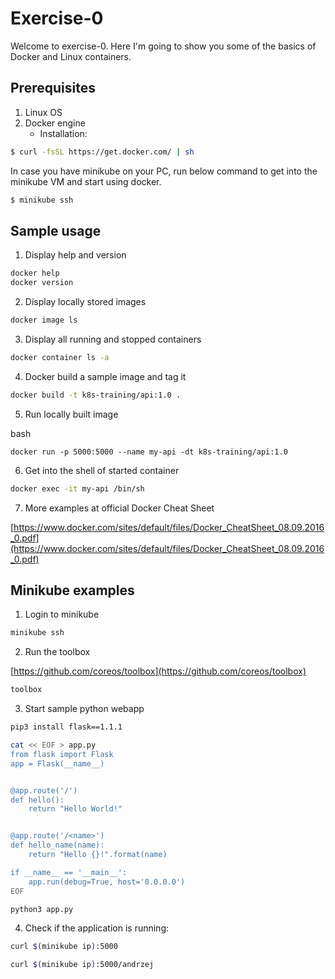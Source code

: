 # Exercise-0

Welcome to exercise-0. Here I'm going to show you some of the basics of Docker and Linux containers.

## Prerequisites

1. Linux OS
2. Docker engine
   - Installation:

```bash
$ curl -fsSL https://get.docker.com/ | sh
``` 

In case you have minikube on your PC, run below command to get into the minikube VM and start using docker.

```bash
$ minikube ssh
```

## Sample usage

1. Display help and version

```bash
docker help
docker version
```

2. Display locally stored images

```bash
docker image ls
```

3. Display all running and stopped containers

```bash
docker container ls -a
```

4. Docker build a sample image and tag it

```bash
docker build -t k8s-training/api:1.0 .
```

5. Run locally built image

bash
```
docker run -p 5000:5000 --name my-api -dt k8s-training/api:1.0
```

6. Get into the shell of started container

```bash
docker exec -it my-api /bin/sh
```

7. More examples at official Docker Cheat Sheet

[https://www.docker.com/sites/default/files/Docker_CheatSheet_08.09.2016_0.pdf](https://www.docker.com/sites/default/files/Docker_CheatSheet_08.09.2016_0.pdf)

## Minikube examples

1. Login to minikube

```bash
minikube ssh
```

2. Run the toolbox

[https://github.com/coreos/toolbox](https://github.com/coreos/toolbox)

```bash
toolbox
```

3. Start sample python webapp

```bash
pip3 install flask==1.1.1

cat << EOF > app.py
from flask import Flask
app = Flask(__name__)


@app.route('/')
def hello():
    return "Hello World!"


@app.route('/<name>')
def hello_name(name):
    return "Hello {}!".format(name)

if __name__ == '__main__':
    app.run(debug=True, host='0.0.0.0')
EOF

python3 app.py 
```

4. Check if the application is running:

```bash
curl $(minikube ip):5000

curl $(minikube ip):5000/andrzej
```
